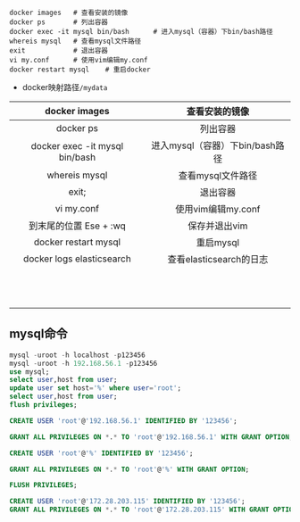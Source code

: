 ```shell
docker images	# 查看安装的镜像
docker ps		# 列出容器
docker exec -it mysql bin/bash		# 进入mysql（容器）下bin/bash路径
whereis mysql	# 查看mysql文件路径
exit			# 退出容器
vi my.conf		# 使用vim编辑my.conf
docker restart mysql	# 重启docker
```

* docker映射路径`/mydata`

|         docker images          |         查看安装的镜像          |
| :----------------------------: | :-----------------------------: |
|           docker ps            |            列出容器             |
| docker exec -it mysql bin/bash | 进入mysql（容器）下bin/bash路径 |
|         whereis mysql          |        查看mysql文件路径        |
|             exit;              |            退出容器             |
|           vi my.conf           |       使用vim编辑my.conf        |
|     到末尾的位置 Ese + :wq     |          保存并退出vim          |
|      docker restart mysql      |            重启mysql            |
|   docker logs elasticsearch    |     查看elasticsearch的日志     |
|                                |                                 |
|                                |                                 |
|                                |                                 |
|                                |                                 |
|                                |                                 |
|                                |                                 |
|                                |                                 |
|                                |                                 |
|                                |                                 |
|                                |                                 |
|                                |                                 |
|                                |                                 |



## mysql命令

```sql
mysql -uroot -h localhost -p123456
mysql -uroot -h 192.168.56.1 -p123456
use mysql;
select user,host from user;
update user set host='%' where user='root';
select user,host from user;
flush privileges;
```

```sql
CREATE USER 'root'@'192.168.56.1' IDENTIFIED BY '123456';

GRANT ALL PRIVILEGES ON *.* TO 'root'@'192.168.56.1' WITH GRANT OPTION;

CREATE USER 'root'@'%' IDENTIFIED BY '123456';

GRANT ALL PRIVILEGES ON *.* TO 'root'@'%' WITH GRANT OPTION;

FLUSH PRIVILEGES;
```

```sql
CREATE USER 'root'@'172.28.203.115' IDENTIFIED BY '123456';
GRANT ALL PRIVILEGES ON *.* TO 'root'@'172.28.203.115' WITH GRANT OPTION;
```



